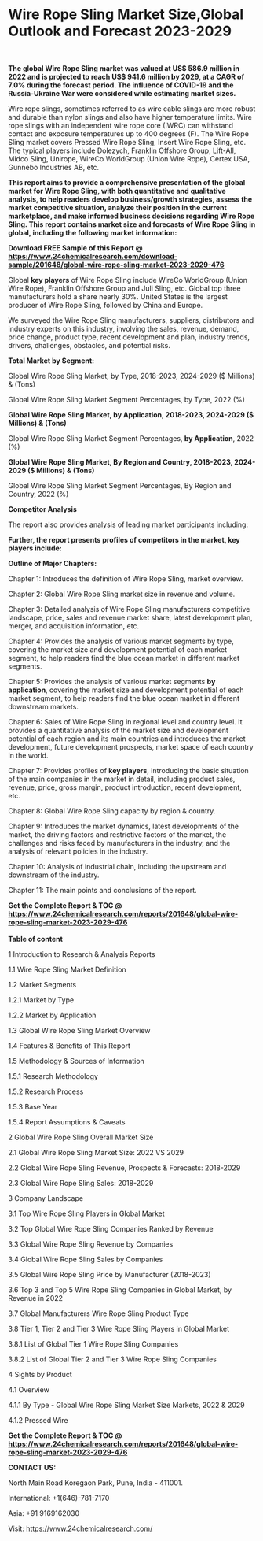 <h1>Wire Rope Sling Market Size,Global Outlook and Forecast 2023-2029</h1><br/><p><strong>The global Wire Rope Sling market was valued at US$ 586.9 million in 2022 and is projected to reach US$ 941.6 million by 2029, at a <strong>CAGR</strong> of 7.0% during the forecast period. The influence of COVID-19 and the Russia-Ukraine War were considered while estimating market sizes.</strong></p><p>Wire rope slings, sometimes referred to as wire cable slings are more robust and durable than nylon slings and also have higher temperature limits. Wire rope slings with an independent wire rope core (IWRC) can withstand contact and exposure temperatures up to 400 degrees (F). The Wire Rope Sling market covers Pressed Wire Rope Sling, Insert Wire Rope Sling, etc. The typical players include Dolezych, Franklin Offshore Group, Lift-All, Midco Sling, Unirope, WireCo WorldGroup (Union Wire Rope), Certex USA, Gunnebo Industries AB, etc.</p><p><strong>This report aims to provide a comprehensive presentation of the global market for Wire Rope Sling, with both quantitative and qualitative analysis, to help readers develop business/growth strategies, assess the market competitive situation, analyze their position in the current marketplace, and make informed business decisions regarding Wire Rope Sling. This report contains market size and forecasts of Wire Rope Sling in global, including the following market information:</strong></p><div><b>Download FREE Sample of this Report @ <a href="https://www.24chemicalresearch.com/download-sample/201648/global-wire-rope-sling-market-2023-2029-476">https://www.24chemicalresearch.com/download-sample/201648/global-wire-rope-sling-market-2023-2029-476</a></b></div><p>Global <strong>key players</strong> of Wire Rope Sling include WireCo WorldGroup (Union Wire Rope), Franklin Offshore Group and Juli Sling, etc. Global top three manufacturers hold a share nearly 30%. United States is the largest producer of Wire Rope Sling, followed by China and Europe.</p><p>We surveyed the Wire Rope Sling manufacturers, suppliers, distributors and industry experts on this industry, involving the sales, revenue, demand, price change, product type, recent development and plan, industry trends, drivers, challenges, obstacles, and potential risks.</p><p><strong>Total Market by Segment:</strong></p><p>Global Wire Rope Sling Market, by Type, 2018-2023, 2024-2029 ($ Millions) & (Tons)</p><p>Global Wire Rope Sling Market Segment Percentages, by Type, 2022 (%)</p><p><strong>Global Wire Rope Sling Market, <strong>by Application</strong>, 2018-2023, 2024-2029 ($ Millions) & (Tons)</strong></p><p>Global Wire Rope Sling Market Segment Percentages, <strong>by Application</strong>, 2022 (%)</p><p><strong>Global Wire Rope Sling Market, By Region and Country, 2018-2023, 2024-2029 ($ Millions) & (Tons)</strong></p><p>Global Wire Rope Sling Market Segment Percentages, By Region and Country, 2022 (%)</p><p><strong>Competitor Analysis</strong></p><p>The report also provides analysis of leading market participants including:</p><p><strong>Further, the report presents profiles of competitors in the market, <strong>key players</strong> include:</strong></p><p><strong>Outline of Major Chapters:</strong></p><p>Chapter 1: Introduces the definition of Wire Rope Sling, market overview.</p><p>Chapter 2: Global Wire Rope Sling market size in revenue and volume.</p><p>Chapter 3: Detailed analysis of Wire Rope Sling manufacturers competitive landscape, price, sales and revenue market share, latest development plan, merger, and acquisition information, etc.</p><p>Chapter 4: Provides the analysis of various market segments by type, covering the market size and development potential of each market segment, to help readers find the blue ocean market in different market segments.</p><p>Chapter 5: Provides the analysis of various market segments <strong>by application</strong>, covering the market size and development potential of each market segment, to help readers find the blue ocean market in different downstream markets.</p><p>Chapter 6: Sales of Wire Rope Sling in regional level and country level. It provides a quantitative analysis of the market size and development potential of each region and its main countries and introduces the market development, future development prospects, market space of each country in the world.</p><p>Chapter 7: Provides profiles of <strong>key players</strong>, introducing the basic situation of the main companies in the market in detail, including product sales, revenue, price, gross margin, product introduction, recent development, etc.</p><p>Chapter 8: Global Wire Rope Sling capacity by region & country.</p><p>Chapter 9: Introduces the market dynamics, latest developments of the market, the driving factors and restrictive factors of the market, the challenges and risks faced by manufacturers in the industry, and the analysis of relevant policies in the industry.</p><p>Chapter 10: Analysis of industrial chain, including the upstream and downstream of the industry.</p><p>Chapter 11: The main points and conclusions of the report.</p><div><b>Get the Complete Report & TOC @ <a href="https://www.24chemicalresearch.com/reports/201648/global-wire-rope-sling-market-2023-2029-476">https://www.24chemicalresearch.com/reports/201648/global-wire-rope-sling-market-2023-2029-476</a></b></div><br><b>Table of content</b><p>1 Introduction to Research & Analysis Reports<br />
 
  1.1 Wire Rope Sling Market Definition<br />
 
  1.2 Market Segments<br />
 
  1.2.1 Market by Type<br />
 
  1.2.2 Market by Application<br />
 
  1.3 Global Wire Rope Sling Market Overview<br />
 
  1.4 Features & Benefits of This Report<br />
 
  1.5 Methodology & Sources of Information<br />
 
  1.5.1 Research Methodology<br />
 
  1.5.2 Research Process<br />
 
  1.5.3 Base Year<br />
 
  1.5.4 Report Assumptions & Caveats<br />
 
 2 Global Wire Rope Sling Overall Market Size<br />
 
  2.1 Global Wire Rope Sling Market Size: 2022 VS 2029<br />
 
  2.2 Global Wire Rope Sling Revenue, Prospects & Forecasts: 2018-2029<br />
 
  2.3 Global Wire Rope Sling Sales: 2018-2029<br />
 
 3 Company Landscape<br />
 
  3.1 Top Wire Rope Sling Players in Global Market<br />
 
  3.2 Top Global Wire Rope Sling Companies Ranked by Revenue<br />
 
  3.3 Global Wire Rope Sling Revenue by Companies<br />
 
  3.4 Global Wire Rope Sling Sales by Companies<br />
 
  3.5 Global Wire Rope Sling Price by Manufacturer (2018-2023)<br />
 
  3.6 Top 3 and Top 5 Wire Rope Sling Companies in Global Market, by Revenue in 2022<br />
 
  3.7 Global Manufacturers Wire Rope Sling Product Type<br />
 
  3.8 Tier 1, Tier 2 and Tier 3 Wire Rope Sling Players in Global Market<br />
 
  3.8.1 List of Global Tier 1 Wire Rope Sling Companies<br />
 
  3.8.2 List of Global Tier 2 and Tier 3 Wire Rope Sling Companies<br />
 
 4 Sights by Product<br />
 
  4.1 Overview<br />
 
  4.1.1 By Type - Global Wire Rope Sling Market Size Markets, 2022 & 2029<br />
 
  4.1.2 Pressed Wire <br><div><b>Get the Complete Report & TOC @ <a href="https://www.24chemicalresearch.com/reports/201648/global-wire-rope-sling-market-2023-2029-476">https://www.24chemicalresearch.com/reports/201648/global-wire-rope-sling-market-2023-2029-476</a></b></div></p>
 
 <b>CONTACT US:</b><br>
 
 North Main Road Koregaon Park, Pune, India - 411001.<br/>
 
 International: +1(646)-781-7170<br/>
 
 Asia: +91 9169162030<br/>
 
 Visit: <a href="https://www.24chemicalresearch.com/">https://www.24chemicalresearch.com/</a>
 
 <br>